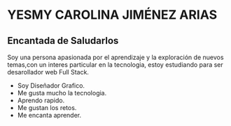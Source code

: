 

<h1>  YESMY CAROLINA JIMÉNEZ ARIAS </h1>
<h2> Encantada de Saludarlos </h1>


<p> Soy una persona apasionada por el aprendizaje y la exploración
de nuevos temas,con un interes particular en la tecnologia,
estoy estudiando para ser desarollador web Full Stack.


* Soy Diseñador Grafico.
* Me gusta mucho la tecnologia.
* Aprendo rapido.
* Me gustan los retos.
* Me encanta aprender.
